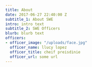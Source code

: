 ```yaml
---
title: About
date: 2017-06-27 22:40:00 Z
subtitle_1: About SWE
intro: intro text
subtitle_2: SWE Officers
blurb: blurb text
officers:
- officer_image: "/uploads/face.jpg"
  officer_name: llucy lopez
  officer_title: cheif preisdinie
  officer_url: some url
---
```


